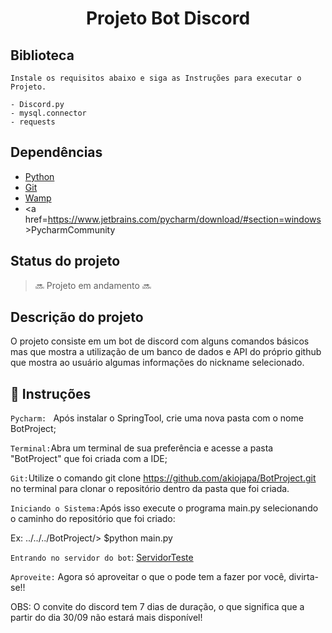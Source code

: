 <h1 align = "center" > Projeto Bot Discord</h1>


## Biblioteca ##
```
Instale os requisitos abaixo e siga as Instruções para executar o Projeto.

- Discord.py
- mysql.connector
- requests

```



## Dependências 
- <a href =https://www.python.org/downloads/>Python</a>
- <a href=https://git-scm.com/download>Git</a>
- <a href=https://spring.io/tools>Wamp</a>
- <a href=https://www.jetbrains.com/pycharm/download/#section=windows >PycharmCommunity</a>



## Status do projeto 
> :soon: Projeto em andamento :soon:


## Descrição do projeto 

O projeto consiste em um bot de discord com alguns comandos básicos mas que mostra a utilização de um banco de dados e API do próprio github que mostra ao usuário algumas informações do nickname selecionado.


## :hammer: Instruções

`Pycharm: ` Após instalar o SpringTool, crie uma nova pasta com o nome BotProject;

`Terminal:`Abra um terminal de sua preferência e acesse a pasta "BotProject" que foi criada com a IDE;

`Git:`Utilize o comando git clone https://github.com/akiojapa/BotProject.git no terminal para clonar o repositório dentro da pasta que foi criada.

`Iniciando o Sistema:`Após isso execute o programa main.py selecionando o caminho do repositório que foi criado:

Ex: ../../../BotProject/> $python main.py

`Entrando no servidor do bot`: <a href=https://discord.gg/CfHuT4Sb>ServidorTeste</a> 

`Aproveite:` Agora só aproveitar o que o pode tem a fazer por você, divirta-se!!

OBS: O convite do discord tem 7 dias de duração, o que significa que a partir do dia 30/09 não estará mais disponível!

